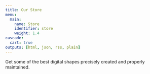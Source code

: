 ```yaml
---
title: Our Store
menu:
  main:
    name: Store
    identifier: store
    weight: 1.4
cascade:
  cart: true
outputs: [html, json, rss, plain]
---
```


Get some of the best digital shapes precisely created and properly maintained.
